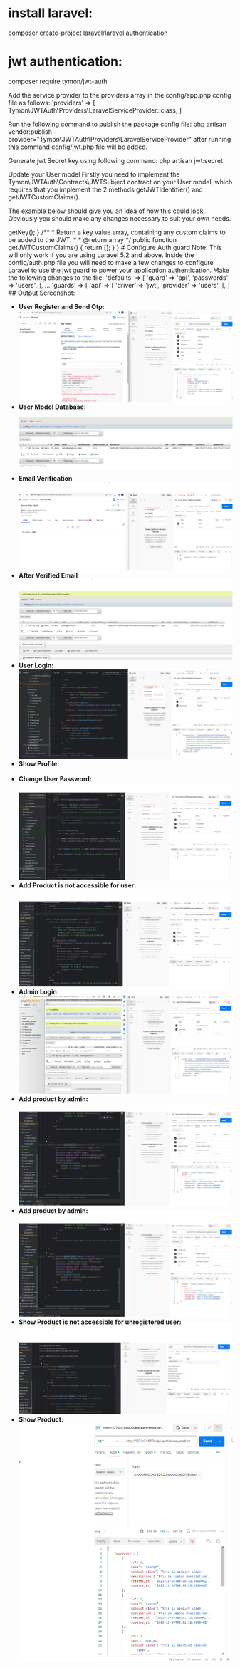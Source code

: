 # install laravel:
composer create-project laravel/laravel authentication

# jwt authentication:

composer require tymon/jwt-auth

Add the service provider to the providers array in the config/app.php config file as follows: 
'providers' => [ Tymon\JWTAuth\Providers\LaravelServiceProvider::class, ]

Run the following command to publish the package config file:
 php artisan vendor:publish --provider="Tymon\JWTAuth\Providers\LaravelServiceProvider"
after running this command config/jwt.php file will be added.

Generate jwt Secret key using following command:
php artisan jwt:secret

Update your User model
Firstly you need to implement the Tymon\JWTAuth\Contracts\JWTSubject contract on your User model, which requires that you implement the 2 methods getJWTIdentifier() and getJWTCustomClaims().

The example below should give you an idea of how this could look. Obviously you should make any changes necessary to suit your own needs.

<?php

namespace App;

use Tymon\JWTAuth\Contracts\JWTSubject;
use Illuminate\Notifications\Notifiable;
use Illuminate\Foundation\Auth\User as Authenticatable;

class User extends Authenticatable implements JWTSubject
{
    use Notifiable;

    // Rest omitted for brevity

    /**
     * Get the identifier that will be stored in the subject claim of the JWT.
     *
     * @return mixed
     */
    public function getJWTIdentifier()
    {
        return $this->getKey();
    }

    /**
     * Return a key value array, containing any custom claims to be added to the JWT.
     *
     * @return array
     */
    public function getJWTCustomClaims()
    {
        return [];
    }
}

# Configure Auth guard
Note: This will only work if you are using Laravel 5.2 and above.

Inside the config/auth.php file you will need to make a few changes to configure Laravel to use the jwt guard to power your application authentication.

Make the following changes to the file:

'defaults' => [
    'guard' => 'api',
    'passwords' => 'users',
],

...

'guards' => [
    'api' => [
        'driver' => 'jwt',
        'provider' => 'users',
    ],
]

## Output Screenshot:
<ul>
  <li><strong>User Register and Send Otp:</strong>
  <img src="screenshot/register%20and%20send%20otp.png" alt="">
  
  </li>

  <li><strong>User Model Database:</strong><p>
  <img src="screenshot/user%20model%20database.png" alt="">
  </li>

  <li><strong>Email Verification</strong>
  <img src="screenshot/email_verified.png" alt="">
  </li>

  <li><strong>After Verified Email</strong>
  <img src="screenshot/after%20verified%20email%2C%20database.png" alt="">
  </li>

  <li><strong>User Login: </strong>
  <img src="screenshot/login%20api.png" alt="">
  </li>
 
 <li><strong>Show Profile: </strong>
  <img src="creenshot/show%20profile%20using%20jwt%20token.png" alt="">
  </li>
<br>
  <li><strong>Change User Password: </strong>
  <img src="screenshot/change%20password.png" alt="">
  </li>

  <li><strong>Add Product is not accessible for user: </strong>
  <img src="screenshot/add%20product%20auth%20by%20admin.png" alt="">
  </li>

<li><strong>Admin Login </strong>
  <img src="screenshot/admin%20login.png" alt="">
  </li>

  <li><strong>Add product by admin:  </strong>
  <img src="screenshot/update%20product%20by%20admin.png" alt="">
  </li>

   <li><strong>Add product by admin:  </strong>
  <img src="screenshot/update%20product%20by%20admin.png" alt="">
  </li>

  <li><strong>Show Product is not accessible for unregistered user:  </strong>
  <img src="screenshot/show%20product%20not%20accessible.png" alt="">
  </li>

     <li><strong>Show Product:  </strong>
  <img src="screenshot/show%20product.png" alt="">
  </li>
 
</ul>
